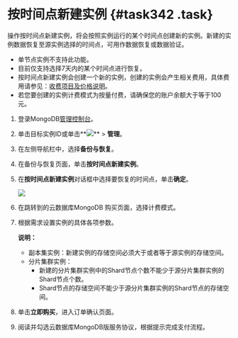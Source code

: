 # 按时间点新建实例 {#task342 .task}

操作按时间点新建实例，将会按照实例运行的某个时间点创建新的实例。新建的实例数据恢复至源实例选择的时间点，可用作数据恢复或数据验证。

-   单节点实例不支持此功能。
-   目前仅支持选择7天内的某个时间点进行恢复。
-   按时间点新建实例会创建一个新的实例，创建的实例会产生相关费用，具体费用请参见：[收费项目及价格说明](../../../../intl.zh-CN/产品定价/收费项目及价格说明.md#)。
-   若您要创建的实例计费模式为按量付费，请确保您的账户余额大于等于100元。

1.   登录MongoDB[管理控制台](https://mongodb.console.aliyun.com/)。 
2.   单击目标实例ID或单击**![](http://docs-aliyun.cn-hangzhou.oss.aliyun-inc.com/assets/pic/54529/cn_zh/1520491271114/dd.png)** \> **管理**。 
3.   在左侧导航栏中，选择**备份与恢复**。 
4.   在备份与恢复页面，单击**按时间点新建实例**。 
5.  在**按时间点新建实例**对话框中选择要恢复的时间点，单击**确定**。 

    ![](http://static-aliyun-doc.oss-cn-hangzhou.aliyuncs.com/assets/img/6724/154149788721489_zh-CN.png)

6.  在跳转到的云数据库MongoDB 购买页面，选择计费模式。 
7.  根据需求设置实例的具体各项参数。 

    **说明：** 

    -   副本集实例：新建实例的存储空间必须大于或者等于源实例的存储空间。
    -   分片集群实例：
        -   新建的分片集群实例中的Shard节点个数不能少于源分片集群实例的Shard节点个数。
        -   Shard节点的存储空间不能少于源分片集群实例的Shard节点的存储空间。
8.  单击**立即购买**，进入订单确认页面。 
9.  阅读并勾选云数据库MongoDB版服务协议，根据提示完成支付流程。 

